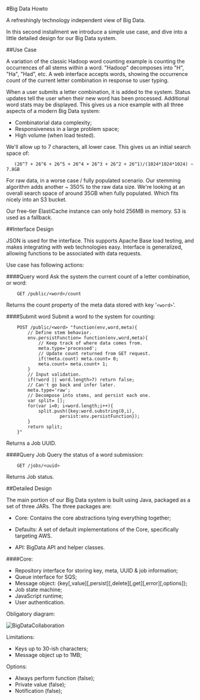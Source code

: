 #Big Data Howto

A refreshingly technology independent view of Big Data.

In this second installment we introduce a simple use case,
and dive into a little detailed design for our Big Data system.

##Use Case

A variation of the classic Hadoop word counting example is counting the
occurrences of
all stems within a word.  "Hadoop" decomposes into "H", "Ha", "Had", etc.  A web
interface accepts words, showing the occurrence count of the
current letter combination in response to user typing.

When a user submits a
letter combination, it is
added to the system.  Status updates tell the user when their new word has been
processed.  Additional word stats may be displayed.
This gives us a nice example with all three aspects of a modern Big Data system:

 - Combinatorial data complexity;
 - Responsiveness in a large problem space;
 - High volume (when load tested).

We'll allow up to 7 characters, all lower case.  This gives us an initial search
space of:

```
   (26^7 + 26^6 + 26^5 + 26^4 + 26^3 + 26^2 + 26^1)/(1024*1024*1024) ~ 7.8GB
```

For raw data, in a worse case / fully populated scenario.  Our stemming
algorithm adds another ~ 350% to
the raw data size.  We're looking at an overall search space of around 35GB when
fully populated.  Which fits nicely into an S3 bucket.

Our free-tier ElastiCache instance can only hold 256MB in memory.  S3 is used as
a fallback.

##Interface Design

JSON is used for the interface.  This supports Apache Base load testing, and
makes
integrating with web technologies easy.  Interface is generalized, allowing
functions to be associated with data requests.

Use case has following actions:

####Query word
Ask the system the current count of a letter combination, or
word:

```
    GET /public/<word>/count
```

Returns the count property of the meta data stored with key '`<word>`'.

####Submit word
Submit a word to the system for counting:

```
    POST /public/<word> "function(env,word,meta){
        // Define stem behavior.
        env.persistFunction= function(env,word,meta){
            // Keep track of where data comes from.
            meta.type='processed';
            // Update count returned from GET request.
            if(!meta.count) meta.count= 0;
            meta.count= meta.count+ 1;
        }
        // Input validation.
        if(!word || word.length>7) return false;
        // Can't go back and infer later.
        meta.type='raw';
        // Decompose into stems, and persist each one.
        var split= [];
        for(var i=0; i<word.length;i++){
            split.push({key:word.substring(0,i),
                    persist:env.persistFunction});
        }
        return split;
    }"
```

Returns a Job UUID.

####Query Job
Query the status of a word submission:

```
    GET /jobs/<uuid>
```

Returns Job status.

##Detailed Design

The main portion of our Big Data system is built using Java, packaged as a set
of three JARs.  The three packages are:

 - Core: Contains the core abstractions tying everything together;

 - Defaults: A set of default implementations of the Core, specifically
 targeting AWS.

 - API: BigData API and helper classes.

####Core:

 - Repository interface for storing key, meta, UUID & job information;
 - Queue interface for SQS;
 - Message object: {key[,value][,persist][,delete][,get][,error][,options]};
 - Job state machine;
 - JavaScript runtime;
 - User authentication.

Obligatory diagram:

![BigDataCollaboration](http://bigdatahowto.info/images/BigDataCollaboration.png)

Limitations:

 - Keys up to 30-ish characters;
 - Message object up to 1MB;

Options:

 - Always perform function (false);
 - Private value (false);
 - Notification (false);